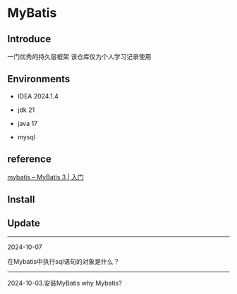 # MyBatis

## Introduce

一门优秀的持久层框架 该仓库仅为个人学习记录使用

## Environments

- IDEA 2024.1.4

- jdk 21

- java 17

- mysql

## reference

[mybatis – MyBatis 3 | 入门](https://mybatis.org/mybatis-3/zh_CN/getting-started.html)

## Install

## Update

<hr/>

2024-10-07

在Mybatis中执行sql语句的对象是什么？

<hr/>

2024-10-03.安装MyBatis
why Mybatis? 
